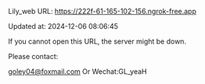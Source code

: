 Lily_web URL: https://222f-61-165-102-156.ngrok-free.app

Updated at: 2024-12-06 08:06:45

If you cannot open this URL, the server might be down.

Please contact: 

goley04@foxmail.com Or Wechat:GL_yeaH